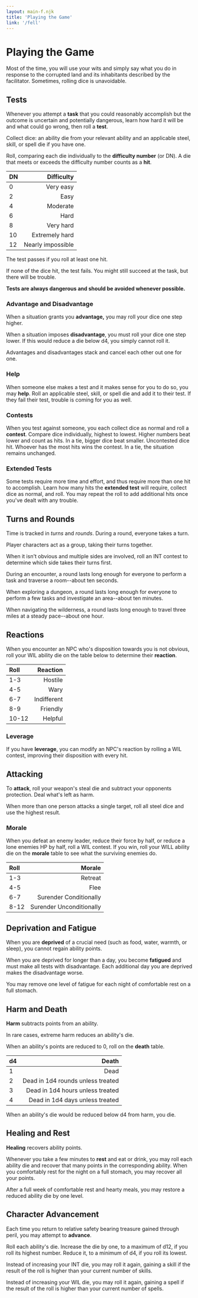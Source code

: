 ```yaml
---
layout: main-f.njk
title: 'Playing the Game'
link: '/fell'
---
```


# Playing the Game

Most of the time, you will use your wits and simply say what you do in response to the corrupted land and its inhabitants described by the facilitator. Sometimes, rolling dice is unavoidable.

## Tests

Whenever you attempt a **task** that you could reasonably accomplish but the outcome is uncertain and potentially dangerous, learn how hard it will be and what could go wrong, then roll a **test**.

Collect dice: an ability die from your relevant ability and an applicable steel, skill, or spell die if you have one.

Roll, comparing each die individually to the **difficulty number** (or DN). A die that meets or exceeds the difficulty number counts as a **hit**.

DN|Difficulty
:--|--:
0|Very easy
2|Easy
4|Moderate
6|Hard
8|Very hard
10|Extremely hard
12|Nearly impossible

The test passes if you roll at least one hit.

If none of the dice hit, the test fails. You might still succeed at the task, but there will be trouble.

**Tests are always dangerous and should be avoided whenever possible.**

### Advantage and Disadvantage

When a situation grants you **advantage,** you may roll your dice one step higher.

When a situation imposes **disadvantage**, you must roll your dice one step lower. If this would reduce a die below d4, you simply cannot roll it.

Advantages and disadvantages stack and cancel each other out one for one.

### Help

When someone else makes a test and it makes sense for you to do so, you may **help**. Roll an applicable steel, skill, or spell die and add it to their test. If they fail their test, trouble is coming for you as well.

### Contests

When you test against someone, you each collect dice as normal and roll a **contest**. Compare dice individually, highest to lowest. Higher numbers beat lower and count as hits. In a tie, bigger dice beat smaller. Uncontested dice hit. Whoever has the most hits wins the contest. In a tie, the situation remains unchanged.

### Extended Tests

Some tests require more time and effort, and thus require more than one hit to accomplish. Learn how many hits the **extended test** will require, collect dice as normal, and roll. You may repeat the roll to add additional hits once you've dealt with any trouble.

## Turns and Rounds

Time is tracked in *turns* and *rounds*. During a round, everyone takes a turn.

Player characters act as a group, taking their turns together.

When it isn't obvious and multiple sides are involved, roll an INT contest to determine which side takes their turns first.

During an encounter, a round lasts long enough for everyone to perform a task and traverse a room--about ten seconds.

When exploring a dungeon, a round lasts long enough for everyone to perform a few tasks and investigate an area--about ten minutes.

When navigating the wilderness, a round lasts long enough to travel three miles at a steady pace--about one hour.

## Reactions

When you encounter an NPC who's disposition towards you is not obvious, roll your WIL ability die on the table below to determine their **reaction**.

Roll|Reaction
:--|--:
1-3|Hostile
4-5|Wary
6-7|Indifferent
8-9|Friendly
10-12|Helpful

### Leverage

If you have **leverage**, you can modify an NPC's reaction by rolling a WIL contest, improving their disposition with every hit.

## Attacking

To **attack**, roll your weapon's steal die and subtract your opponents protection. Deal what's left as harm.

When more than one person attacks a single target, roll all steel dice and use the highest result.

### Morale

When you defeat an enemy leader, reduce their force by half, or reduce a lone enemies HP by half, roll a WIL contest. If you win, roll your WILL ability die on the **morale** table to see what the surviving enemies do.

Roll|Morale
:--|--:
1-3|Retreat
4-5|Flee
6-7|Surender Conditionally
8-12|Surender Unconditionally

## Deprivation and Fatigue

When you are **deprived** of a crucial need (such as food, water, warmth, or sleep), you cannot regain ability points.

When you are deprived for longer than a day, you become **fatigued** and must make all tests with disadvantage. Each additional day you are deprived makes the disadvantage worse.

You may remove one level of fatigue for each night of comfortable rest on a full stomach.

## Harm and Death

**Harm** subtracts points from an ability.

In rare cases, extreme harm reduces an ability's die.

When an ability's points are reduced to 0, roll on the **death** table.

d4|Death
:--|--:
1|Dead
2|Dead in 1d4 rounds unless treated
3|Dead in 1d4 hours unless treated
4|Dead in 1d4 days unless treated

When an ability's die would be reduced below d4 from harm, you die.

## Healing and Rest

**Healing** recovers ability points.

Whenever you take a few minutes to **rest** and eat or drink, you may roll each ability die and recover that many points in the corresponding ability. When you comfortably rest for the night on a full stomach, you may recover all your points.

After a full week of comfortable rest and hearty meals, you may restore a reduced ability die by one level.

## Character Advancement

Each time you return to relative safety bearing treasure gained through peril, you may attempt to **advance**.

Roll each ability's die. Increase the die by one, to a maximum of d12, if you roll its highest number. Reduce it, to a minimum of d4, if you roll its lowest.

Instead of increasing your INT die, you may roll it again, gaining a skill if the result of the roll is higher than your current number of skills.

Instead of increasing your WIL die, you may roll it again, gaining a spell if the result of the roll is higher than your current number of spells.
